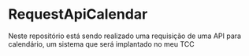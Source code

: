 # RequestApiCalendar
Neste repositório está sendo realizado uma requisição de uma API para calendário, um sistema que será implantado no meu TCC
